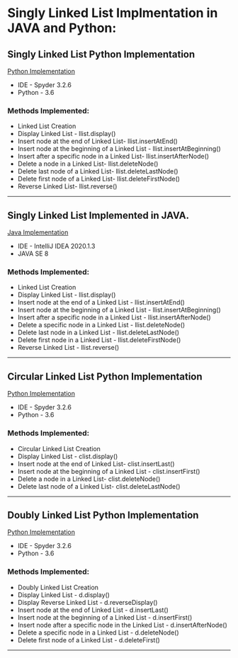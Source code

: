# Singly Linked List Implmentation in JAVA and Python:

## Singly Linked List Python Implementation
[Python Implementation](https://github.com/AishwaryaJadhav9850/Linked-List/commit/a16d50d4139d77490ab60a8f95807e02d42bc23e)
- IDE - Spyder 3.2.6
- Python - 3.6

### Methods Implemented:
* Linked List Creation
* Display Linked List - llist.display() 
* Insert node at the end of Linked List- llist.insertAtEnd()
* Insert node at the beginning of a Linked List - llist.insertAtBeginning()
* Insert after a specific node in a Linked List- llist.insertAfterNode()
* Delete a node in a Linked List- llist.deleteNode()
* Delete last node of a Linked List- llist.deleteLastNode()
* Delete first node of a Linked List- llist.deleteFirstNode()
* Reverse Linked List- llist.reverse()

****

## Singly Linked List Implemented in JAVA.
[Java Implementation](https://github.com/AishwaryaJadhav9850/Linked-List/commit/cca9b26ccc9708c8e1eb4186fe4161dadd8b3218)
- IDE - IntelliJ IDEA 2020.1.3
- JAVA SE 8

### Methods Implemented:
* Linked List Creation
* Display Linked List - llist.display() 
* Insert node at the end of a Linked List - llist.insertAtEnd()
* Insert node at the beginning of a Linked List - llist.insertAtBeginning()
* Insert after a specific node in a Linked List - llist.insertAfterNode()
* Delete a specific node in a Linked List - llist.deleteNode()
* Delete last node in a Linked List - llist.deleteLastNode()
* Delete first node in a Linked List - llist.deleteFirstNode()
* Reverse Linked List - llist.reverse()

****

## Circular Linked List Python Implementation
[Python Implementation](https://github.com/AishwaryaJadhav9850/Linked-List/commit/83212b131cc8565ea67bb308aa192479f5e12eb1)
- IDE - Spyder 3.2.6
- Python - 3.6

### Methods Implemented:
* Circular Linked List Creation
* Display Linked List - clist.display()
* Insert node at the end of Linked List- clist.insertLast()
* Insert node at the beginning of a Linked List - clist.insertFirst()
* Delete a node in a Linked List- clist.deleteNode()
* Delete last node of a Linked List- clist.deleteLastNode()

****

## Doubly Linked List Python Implementation
[Python Implementation](https://github.com/AishwaryaJadhav9850/Linked-List/commit/35267490e23c29c4d51bfdd85d9b97b8de2a068c)
- IDE - Spyder 3.2.6
- Python - 3.6

### Methods Implemented:
* Doubly Linked List Creation
* Display Linked List - d.display()
* Display Reverse Linked List - d.reverseDisplay()
* Insert node at the end of Linked List - d.insertLast()
* Insert node at the beginning of a Linked List - d.insertFirst()
* Insert node after a specific node in the Linked List - d.insertAfterNode()
* Delete a specific node in a Linked List - d.deleteNode()
* Delete first node of a Linked List - d.deleteFirst()

****

